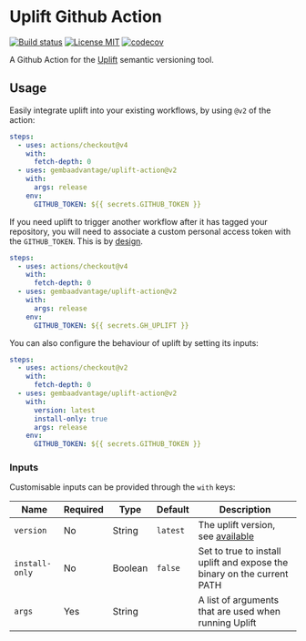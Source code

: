 # Uplift Github Action

[![Build status](https://img.shields.io/github/workflow/status/gembaadvantage/uplift-action/ci?style=flat-square&logo=typescript)](https://github.com/gembaadvantage/uplift-action/actions?workflow=ci)
[![License MIT](https://img.shields.io/badge/license-MIT-blue.svg?style=flat-square)](/LICENSE)
[![codecov](https://codecov.io/gh/gembaadvantage/uplift-action/branch/main/graph/badge.svg)](https://codecov.io/gh/gembaadvantage/uplift-action)

A Github Action for the [Uplift](https://github.com/gembaadvantage/uplift) semantic versioning tool.

## Usage

Easily integrate uplift into your existing workflows, by using `@v2` of the action:

```yaml
steps:
  - uses: actions/checkout@v4
    with:
      fetch-depth: 0
  - uses: gembaadvantage/uplift-action@v2
    with:
      args: release
    env:
      GITHUB_TOKEN: ${{ secrets.GITHUB_TOKEN }}
```

If you need uplift to trigger another workflow after it has tagged your repository, you will need to associate a custom personal access token with the `GITHUB_TOKEN`. This is by [design](https://docs.github.com/en/actions/reference/authentication-in-a-workflow#using-the-github_token-in-a-workflow).

```yaml
steps:
  - uses: actions/checkout@v4
    with:
      fetch-depth: 0
  - uses: gembaadvantage/uplift-action@v2
    with:
      args: release
    env:
      GITHUB_TOKEN: ${{ secrets.GH_UPLIFT }}
```

You can also configure the behaviour of uplift by setting its inputs:

```yaml
steps:
  - uses: actions/checkout@v2
    with:
      fetch-depth: 0
  - uses: gembaadvantage/uplift-action@v2
    with:
      version: latest
      install-only: true
      args: release
    env:
      GITHUB_TOKEN: ${{ secrets.GITHUB_TOKEN }}
```

### Inputs

Customisable inputs can be provided through the `with` keys:

| Name           | Required | Type    | Default  | Description                                                                            |
| -------------- | -------- | ------- | -------- | -------------------------------------------------------------------------------------- |
| `version`      | No       | String  | `latest` | The uplift version, see [available](https://github.com/gembaadvantage/uplift/releases) |
| `install-only` | No       | Boolean | `false`  | Set to true to install uplift and expose the binary on the current PATH                |
| `args`         | Yes      | String  |          | A list of arguments that are used when running Uplift                                  |
